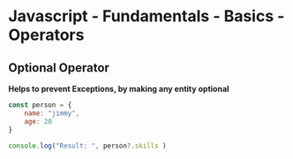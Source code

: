 # Javascript - Fundamentals - Basics - Operators

## Optional Operator

**Helps to prevent Exceptions, by making any entity optional**

```javascript
const person = {
    name: "jimmy",
    age: 20
}

console.log("Result: ", person?.skills )
```